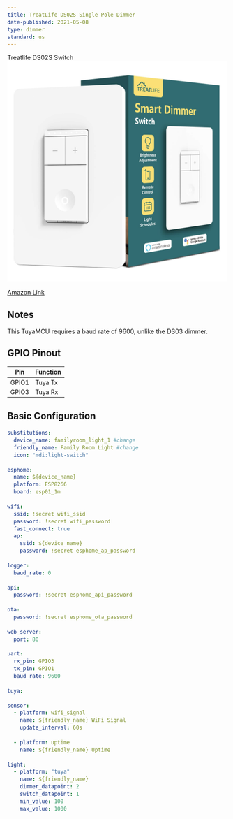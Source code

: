 ```yaml
---
title: TreatLife DS02S Single Pole Dimmer
date-published: 2021-05-08
type: dimmer
standard: us
---
```


Treatlife DS02S Switch![image](Treatlife-DS02S.png)

[Amazon Link](https://amzn.to/2RHB44M)

## Notes

This TuyaMCU requires a baud rate of 9600, unlike the DS03 dimmer.

## GPIO Pinout

| Pin   | Function |
| ----- | -------- |
| GPIO1 | Tuya Tx  |
| GPIO3 | Tuya Rx  |

## Basic Configuration

```yaml
substitutions:
  device_name: familyroom_light_1 #change
  friendly_name: Family Room Light #change
  icon: "mdi:light-switch"

esphome:
  name: ${device_name}
  platform: ESP8266
  board: esp01_1m

wifi:
  ssid: !secret wifi_ssid
  password: !secret wifi_password
  fast_connect: true
  ap:
    ssid: ${device_name}
    password: !secret esphome_ap_password

logger:
  baud_rate: 0

api:
  password: !secret esphome_api_password

ota:
  password: !secret esphome_ota_password

web_server:
  port: 80

uart:
  rx_pin: GPIO3
  tx_pin: GPIO1
  baud_rate: 9600

tuya:

sensor:
  - platform: wifi_signal
    name: ${friendly_name} WiFi Signal
    update_interval: 60s

  - platform: uptime
    name: ${friendly_name} Uptime

light:
  - platform: "tuya"
    name: ${friendly_name}
    dimmer_datapoint: 2
    switch_datapoint: 1
    min_value: 100
    max_value: 1000
```
